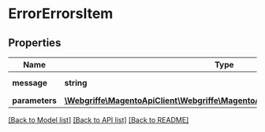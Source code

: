 # ErrorErrorsItem

## Properties
Name | Type | Description | Notes
------------ | ------------- | ------------- | -------------
**message** | **string** | Error message | [optional] 
**parameters** | [**\Webgriffe\MagentoApiClient\Webgriffe\MagentoApiClient\Model\ErrorParameters**](ErrorParameters.md) |  | [optional] 

[[Back to Model list]](../README.md#documentation-for-models) [[Back to API list]](../README.md#documentation-for-api-endpoints) [[Back to README]](../README.md)


